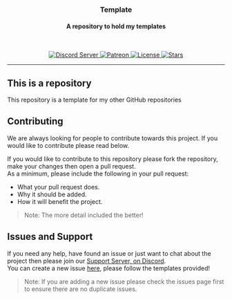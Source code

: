 <!-- Source: https://github.com/Exxonnnnnn/template/blob/main/README.md -->

<!-- Logo (Remove comment if needed) -->
<!--
<h1 align="center">
    <a href="https://discord.gg/jUNbV5u" target="_blank">
        <img src="" alt="Logo">
    </a>
</h1>
-->

<!-- Title -->
<div align="center">
    <h3>Template</h3>
    <h4>A repository to hold my templates</h4>
</div>

<br>

<!-- Badges -->
<p align="center">
    <a href="https://discord.gg/jUNbV5u" target="_blank">
        <img src="https://img.shields.io/discord/769710808435261490.svg?logo=discord" alt="Discord Server">
    </a>
    <a href="https://patreon.com/_CreativeDevelopments" target="_blank">
        <img src="https://img.shields.io/badge/Patreon-__CreativeDevelopments-blue.svg?logo=patreon" alt="Patreon">
    </a>
    <a href="https://github.com/Exxonnnnnn/template/blob/main/LICENSE" target="_blank">
        <img src="https://img.shields.io/badge/license-Apache%202-blue.svg?logo=apache" alt="License">
    </a>
    <a href="https://github.com/Exxonnnnnn/template" target="_blank">
        <img src="https://img.shields.io/github/stars/Exxonnnnnn/template?style=social&logo=github" alt="Stars">
    </a>
</p>

---

<!-- Content -->

## This is a repository

This repository is a template for my other GitHub repositories

<!-- Contributing -->

## Contributing

We are always looking for people to contribute towards this project. If you would like to contribute please read below.

<!-- Add more ways if required, i.e for CDCommands added "Adding Supported Languages", can move this to a CONTRIBUTING.md file -->

If you would like to contribute to this repository please fork the repository, make your changes then open a pull request.  
As a minimum, please include the following in your pull request:

- What your pull request does.
- Why it should be added.
- How it will benefit the project.

> Note: The more detail included the better!

<!-- Issues & Support -->

## Issues and Support

If you need any help, have found an issue or just want to chat about the project then please join our [Support Server, on Discord](https://discord.gg/jUNbV5u).  
You can create a new issue [here](https://github.com/Exxonnnnnn/template/issues), please follow the templates provided!

> Note: If you are adding a new issue please check the issues page first to ensure there are no duplicate issues.
